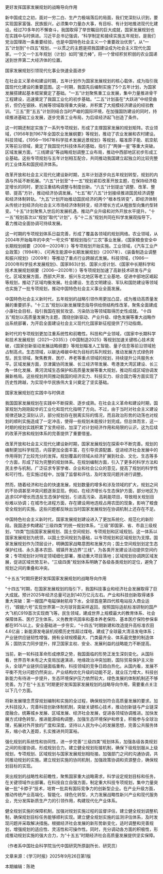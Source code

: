 更好发挥国家发展规划的战略导向作用

新中国成立之初，面对一穷二白、生产力极端落后的局面，我们党深刻认识到，要实现国家富强、民族振兴，必须集中力量办大事，有目标、有计划地推进现代化建设。经过70多年的不懈奋斗，我国取得了举世瞩目的巨大成就，国家发展规划也在实践中与时俱进。习近平总书记强调，“科学制定和接续实施五年规划，是我们党治国理政一条重要经验，也是中国特色社会主义一个重要政治优势”。从“一五”计划到“十四五”规划，一以贯之的主题是把我国建设成为社会主义现代化国家。一个又一个五年规划（计划）如同“接力棒”，将一个曾经积贫积弱的农业国递送到世界第二大经济体的位置。

国家发展规划引领现代化事业快速全面进步

在社会主义革命和建设时期，五年计划作为国家发展规划的核心载体，成为指引我国现代化建设的重要蓝图。这一时期，我国先后编制实施了5个五年计划，为国家发展搭建起基本框架奠定了基础。“一五”计划聚焦重工业发展，集中力量推进骨干工程建设，迅速奠定了我国工业化的初步基础。“二五”计划虽在“大跃进”中经受曲折，但仍在钢铁、机械等领域取得重大突破，并积累了大规模经济建设的经验教训。“三五”至“五五”计划则结合当时严峻的国际环境，在加强国防建设的同时，持续推进基础工业发展，逐步完善工业布局，为后续经济起飞创造了条件。

这一时期还制定实施了一系列专项规划，形成了支撑国家发展的规划矩阵。农业领域，《1956年到1967年全国农业发展纲要》等规划，推动了农业发展和农村建设。科技领域，《1956—1967年科学技术发展远景规划》等规划，瞄准原子能、航空航天等前沿领域，奠定了我国现代科技体系的基础，指引了“两弹一星”等重大突破。区域发展方面，“三线建设”等战略规划调整工业布局，推动中西部地区初步形成工业基础。这些专项规划与五年计划相互配合，共同推动我国建立起独立的比较完整的工业体系和国民经济体系。

改革开放和社会主义现代化建设新时期，五年计划逐步向五年规划转型，规划的内涵与外延不断拓展。“六五”计划至“十一五”规划紧扣改革开放主题，在保持经济稳定增长的同时，更加注重结构调整与制度创新。“六五”计划提出“调整、改革、整顿、提高”方针，推动经济协调发展。“七五”和“八五”计划接续推进国民经济调整和经济体制转轨。“九五”计划开始推动国民经济的两个“根本性转变”，即经济体制从传统计划经济向社会主义市场经济体制转变，经济增长方式从粗放型向集约型转变。“十五”计划聚焦入世后的发展机遇，推动产业升级和对外开放水平提升。“十一五”规划首次以“规划”取代“计划”，与“十二五”规划共同在科学发展观指导下，着力推动全面协调可持续发展。

这一时期的专项规划体系日益完善，形成了覆盖各领域的规划网络。农业领域，从2004年开始每年的中央“一号文件”都规划指引“三农”事业发展，《国家粮食安全中长期规划纲要（2008—2020年）》等专项规划开始实施。工业领域，《汽车工业产业政策》（1994年）、《可再生能源中长期发展规划》（2007年）、《装备制造业调整和振兴规划》（2009年）等推动了重点行业跨越式发展。科技领域，《1986—2000年科学技术发展规划》、国家863计划、国家火炬计划、《国家中长期科学和技术发展规划纲要（2006—2020年）》等专项规划加速了高新技术研发与产业化。区域发展方面，西部大开发、振兴东北地区等老工业基地、促进中部地区崛起等规划，推动了区域均衡发展。社会建设、生态文明建设、军队和国防建设等领域也实施了一批专项规划，推动中国特色社会主义事业全面发展。

中国特色社会主义新时代，五年规划的战略引领作用更加凸显，成为推动高质量发展的重要抓手。“十三五”规划以新发展理念指导供给侧结构性改革，聚焦全面建成小康社会目标，指引我国在脱贫攻坚、污染防治等领域取得历史性成就。“十四五”规划以高质量发展为主题，围绕创新驱动、产业升级、绿色发展等重大战略作出系统部署，为开启全面建设社会主义现代化国家新征程提供了行动指南。

新时代的专项规划更加注重系统性和前瞻性。科技和产业领域，《国家中长期科学和技术发展规划（2021—2035）》《中国制造2025》等规划加速关键核心技术突破，《国家创新驱动发展战略纲要》等规划瞄准人工智能、量子信息等前沿领域抢占制高点。生态领域，以碳达峰碳中和为目标的系列规划，推动发展方式绿色转型。民生领域，聚焦教育、医疗、养老等重点领域的规划，持续提升公共服务水平。区域发展方面，京津冀协同发展、长江经济带发展、粤港澳大湾区建设、长三角一体化发展、黄河流域生态保护和高质量发展等重大规划，推动形成区域协调发展新格局。这些规划共同推动我国的经济实力、科技实力、综合国力等方面实现了历史性跨越，为实现中华民族伟大复兴奠定了坚实基础。

国家发展规划在实践中与时俱进

我国国家发展规划在实践中不断探索、逐步成熟。在社会主义革命和建设时期，国家规划为刚刚起步的工业化和现代化指明了方向。不过，由于当时对社会主义建设规律还缺乏深刻认识，部分规划存在脱离实际的情况，而且政治形势的动荡也对规划的顺利实施造成了一定冲击，使得一些规划未能按计划完成。但总体而言，这一时期的规划实践积累了宝贵经验，加深了对计划经济作用和局限的认识，这为后续的改革开放和规划体系的完善提供了重要借鉴。

改革开放和社会主义现代化建设新时期，国家发展规划在探索中不断完善。规划的编制更加科学规范，内容更加全面丰富，在引导资源配置、促进经济社会发展中的作用得到了比较充分的发挥。规划覆盖的领域从经济扩展到社会、文化、生态等多个方面，形成了较为完整的规划体系。在规划编制方面，引入了更多的科学方法和民主参与机制，广泛征求专家学者、企业和社会公众的意见，提高了规划的科学性和可行性。在实施过程中，加强了监督和评估，及时发现问题并进行调整。

然而，随着经济和社会的快速发展，规划数量的增多和涉及领域的扩大，规划之间的不协调甚至冲突问题逐渐显现。例如，在经济增长与生态保护方面，部分地区为追求GDP增长而违反生态保护规划，引进高污染、高耗能项目，导致相关规划目标难以协调；在城市化进程方面，存在建设用地违规占用农田的现象，影响了粮食安全规划的实施。这些问题都反映出当时国家发展规划在协调机制上还存在不足。

中国特色社会主义新时代，国家发展规划建设进入了更加系统化、规范化的新阶段。我国逐步构建起“三级四类”的统一规划体系，“三级”即国家、省、市县三级规划，“四类”包括国家发展规划、国土空间规划、专项规划和区域规划。这一体系以国家发展规划为统领，以国土空间规划为基础，以专项规划和区域规划为支撑。国家发展规划作为顶层设计，明确国家战略意图和发展方向；国土空间规划划定生态保护红线、永久基本农田、城镇开发边界“三线”，为各类开发建设活动提供空间约束；专项规划针对特定领域细化部署，推动重大项目落地；区域规划协调跨区域发展，促进区域优势互补。“三级四类”规划体系明确了各级各类规划的定位，避免了规划之间的重叠和冲突。

“十五五”时期将更好发挥国家发展规划的战略导向作用

“十四五”时期，在国家发展规划的指引下，我国科技事业和经济社会发展取得了巨大成就。预计2025年经济总量可达到140万亿元左右。产业和科技创新取得诸多重大突破：第一艘国产电磁弹射航母下水，全球首座第四代核电站投入商业运行，“嫦娥六号”实现世界第一次月球背面采样返回，按照国际适航标准研制的国产大飞机C919首次实现商飞等。民生领域，建成世界上规模最大的教育体系、社会保障体系、医疗卫生体系，义务教育巩固率和基本养老保险、基本医疗保险参保率都在95%以上。安全基础进一步夯实，“十四五”时期新建和改造提升高标准农田4.6亿亩；新能源发电装机规模历史性超过煤电，建成了全球最大清洁发电体系；产业链供应链韧性增强，拥有全球规模最大、门类最齐全、体系最完整的制造体系；国防实力同步提升，捍卫国家主权、安全、发展利益的战略能力不断提高。

当前，新一轮科技革命形成燎原之势，我国面临的形势正发生深刻变化。从国际看，世界百年未有之大变局加速演进，地缘政治冲突加剧，国际贸易保护主义抬头，全球产业链供应链面临重构，科技领域的竞争日趋白热化。从国内看，发展不平衡不充分问题仍然突出，产业结构优化升级的动能不足，就业压力增大，科技创新能力有待进一步提升，生态环境保护压力依然较大，绿色发展的体制机制还不够完善。为了在“十五五”时期更好发挥国家发展规划的战略导向作用，需要重点关注以下几个方面。

将新发展理念贯穿规划编制和实施的全过程，确保规划符合高质量发展的要求。加大科技投入，完善科技创新体制机制，突破关键核心技术，推动创新链与产业链深度融合。统筹城乡发展、区域发展、经济社会发展，促进各领域协调推进。加快发展方式绿色转型，推进能源结构调整，加强生态环境保护和修复。积极参与全球治理，拓展对外开放的广度和深度。坚持以人民为中心的发展思想，完善公共服务体系，缩小收入差距，扎实推进共同富裕。

强化规划的系统性和协同性，进一步完善“三级四类”规划体系，加强各级各类规划之间的衔接协调，形成规划合力。建立健全规划衔接机制，确保下级规划服从上级规划，专项规划、区域规划与国家发展规划相衔接。加强部门之间的沟通协调，共同推动规划的实施。建立规划实施的协同机制，加强政策协调和资源整合，确保规划目标的实现。

突出规划的战略性和前瞻性，聚焦国家重大战略需求，科学设定规划目标和任务，在关键领域作出部署。在科技自立自强方面，制定重大科技专项规划，集中力量突破一批“卡脖子”技术，培育一批具有国际竞争力的创新型企业。在产业升级方面，推动传统产业高端化、智能化、绿色化转型，大力发展战略性新兴产业和现代服务业，充分发挥新质生产力的引领作用，构建现代化产业体系。

健全规划实施的保障机制，加强对规划实施过程的监督评估，建立健全规划调整机制，确保规划目标任务能够顺利实现。建立健全规划实施的监测评估体系，及时发现问题并采取解决措施。根据经济社会发展的新形势新变化，适时调整和完善规划，增强规划的适应性、灵活性和可操作性。同时，充分调动各方面的积极性，形成推动规划实施的强大合力，为“十五五”时期经济社会高质量发展提供坚实保障。

（作者系中国社会科学院当代中国研究所原副所长、研究员）


文章来源：《学习时报》2025年9月26日第1版

本期编辑：陈艳

